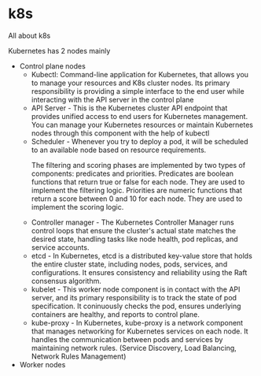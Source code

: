 # k8s
All about k8s

Kubernetes has 2 nodes mainly

* Control plane nodes
  * Kubectl: Command-line application for Kubernetes, that allows you to manage your resources and K8s cluster nodes. Its primary responsibility is providing a simple interface to the end user while interacting with the
    API server in the control plane
  * API Server - This is the Kubernetes cluster API endpoint that provides unified access to end users for Kubernetes management. You can manage your Kubernetes resources or maintain Kubernetes nodes through this component
    with the help of kubectl
  * Scheduler - Whenever you try to deploy a pod, it will be scheduled to an available node based on resource requirements.
     <p>The filtering and scoring phases are implemented by two types of components: predicates and priorities. Predicates are boolean functions that return true or false for each node. They are used to implement the filtering logic. Priorities are  
     numeric functions that return a score between 0 and 10 for each node. They are used to implement the scoring logic.</p>
  * Controller manager - The Kubernetes Controller Manager runs control loops that ensure the cluster's actual state matches the desired state, handling tasks like node health, pod replicas, and service accounts.
  * etcd - In Kubernetes, etcd is a distributed key-value store that holds the entire cluster state, including nodes, pods, services, and configurations. It ensures consistency and reliability using the Raft consensus algorithm.
  * kubelet - This worker node component is in contact with the API server, and its primary responsibility is to track the state of pod specification. It coninuously checks the pod, ensures underlying containers are healthy, and reports to control plane.
  * kube-proxy - In Kubernetes, kube-proxy is a network component that manages networking for Kubernetes services on each node. It handles the communication between pods and services by maintaining network rules. (Service Discovery, Load Balancing, Network Rules Management) 
* Worker nodes
